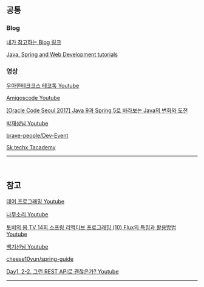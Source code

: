 
## 공통

### Blog

[내가 참고하는 Blog 링크](https://www.notion.so/Blog-b0c70cc7794b4eb991b76bd7e8766a5b)

[Java, Spring and Web Development tutorials](https://www.baeldung.com/)

### 영상

[우아한테크코스 테코톡 Youtube](https://www.youtube.com/playlist?list=PLgXGHBqgT2TvpJ_p9L_yZKPifgdBOzdVH)

[Amigoscode Youtube](https://www.youtube.com/user/djdjalas)

[[Oracle Code Seoul 2017] Java 9과 Spring 5로 바라보는 Java의 변화와 도전](https://www.youtube.com/watch?v=BFjrmj4p3_Y&t=1277s)

[박재성님 Youtube](https://www.youtube.com/channel/UCGmYJSYFM19VgwEQJsY12Dg)

[brave-people/Dev-Event](https://github.com/brave-people/Dev-Event)

[Sk techx Tacademy](https://www.youtube.com/channel/UCtV98yyffjUORQRGTuLHomw)

---

<br/>

## 참고

[데어 프로그래밍 Youtube](https://www.youtube.com/channel/UCVrhnbfe78ODeQglXtT1Elw)

[나무소리 Youtube](https://www.youtube.com/channel/UCtaUzBujIBjtrkqACmkM44g)

[토비의 봄 TV 14회 스프링 리액티브 프로그래밍 (10) Flux의 특징과 활용방법 Youtube](https://www.youtube.com/watch?v=bc4wTgA_2Xk&list=PLv-xDnFD-nnmof-yoZQN8Fs2kVljIuFyC)

[백기선님 Youtube](https://www.youtube.com/channel/UCwjaZf1WggZdbczi36bWlBA)

[cheese10yun/spring-guide](https://github.com/cheese10yun/spring-guide)

[Day1, 2-2. 그런 REST API로 괜찮은가? Youtube](https://www.youtube.com/watch?v=RP_f5dMoHFc&t=619s&ab_channel=naverd2)

---